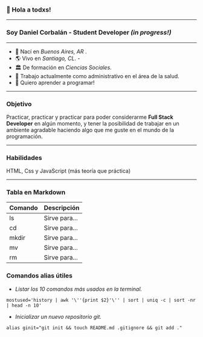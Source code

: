 ### 👋 Hola a todxs!
---
### Soy Daniel Corbalán - Student Developer _(in progress!)_
---

- 💫 Nací en _Buenos Aires, AR_ . 
- 🌎 Vivo en _Santiago, CL_. -
- 🏛️ De formación en _Ciencias Sociales_.
- 🏥 Trabajo actualmente como administrativo en el área de la salud.
- 🤩 Quiero aprender a programar!

---
### Objetivo
Practicar, practicar y practicar para poder considerarme **Full Stack Developer** en algún momento, y tener la posibilidad de trabajar en un ambiente agradable haciendo algo que me guste en el mundo de la programación.

---
### Habilidades
HTML, Css y JavaScript (más teoría que práctica)

---

### Tabla en Markdown 

| Comando | Descripción   |
|---------|---------------|
| ls      | Sirve para... | 
| cd      | Sirve para... | 
| mkdir   | Sirve para... | 
| mv      | Sirve para... | 
| rm      | Sirve para... | 


### Comandos alias útiles

* _Listar los 10 comandos más usados en la terminal._

```mostused='history | awk '\''{print $2}'\'' | sort | uniq -c | sort -nr | head -n 10'```

* _Inicializar un nuevo repositorio git._

```alias ginit="git init && touch README.md .gitignore && git add ."```

<!--- Crear un Github Profile README[1]
1. Este debe tener una pequeña descripción tuya tipo CV.
2. Añade una tabla en Markdown (Obviamente) con al menos 5 comandos de la Terminal que hayas aprendido, de forma que tenga nombre del comando y descripción en columnas separadas.
3. Añade una sección con al menos 2 comandos alias que te parezcan útiles incluyendo columna de descripción.
4. (Opcional) Clona tu repositorio y ejecuta 11ty como en la practica.
-->
